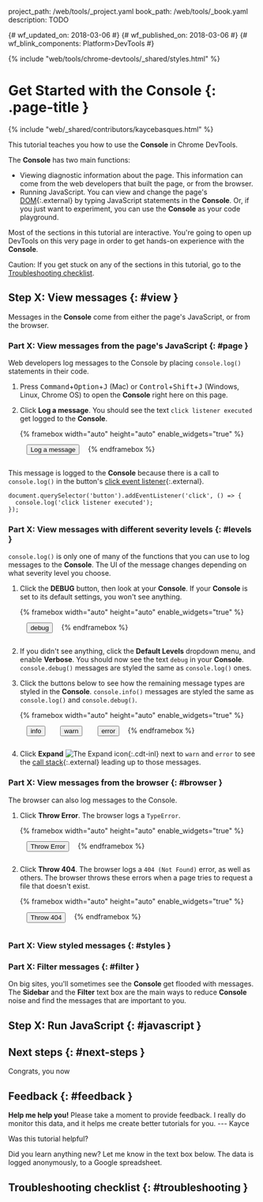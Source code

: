 project_path: /web/tools/_project.yaml
book_path: /web/tools/_book.yaml
description: TODO

{# wf_updated_on: 2018-03-06 #}
{# wf_published_on: 2018-03-06 #}
{# wf_blink_components: Platform>DevTools #}

{% include "web/tools/chrome-devtools/_shared/styles.html" %}

# Get Started with the Console {: .page-title }

{% include "web/_shared/contributors/kaycebasques.html" %}

This tutorial teaches you how to use the **Console** in Chrome DevTools.

The **Console** has two main functions:

* Viewing diagnostic information about the page. This information can come from the web
  developers that built the page, or from the browser.
* Running JavaScript. You can view and change the page's [DOM][DOM]{:.external} by typing
  JavaScript statements in the **Console**. Or, if you just want to experiment, you can
  use the **Console** as your code playground.

[DOM]: https://developer.mozilla.org/en-US/docs/Web/API/Document_Object_Model/Introduction

Most of the sections in this tutorial are interactive. You're going to open up DevTools on
this very page in order to get hands-on experience with the **Console**.

Caution: If you get stuck on any of the sections in this tutorial, go to the [Troubleshooting
checklist](#troubleshooting).

## Step X: View messages {: #view }

Messages in the **Console** come from either the page's JavaScript, or from the browser.

### Part X: View messages from the page's JavaScript {: #page }

Web developers log messages to the Console by placing `console.log()` statements in their
code.

1. Press <kbd>Command</kbd>+<kbd>Option</kbd>+<kbd>J</kbd> (Mac) or
   <kbd>Control</kbd>+<kbd>Shift</kbd>+<kbd>J</kbd> (Windows, Linux, Chrome OS) to open the
   **Console** right here on this page.
1. Click **Log a message**. You should see the text `click listener executed` get logged to the
   **Console**.

     {% framebox width="auto" height="auto" enable_widgets="true" %}
       <button>Log a message</button>
       <script>
         document.querySelector('button').addEventListener('click', () => {
           console.log('click listener executed');
         });
       </script>
     {% endframebox %}

This message is logged to the **Console** because there is a call to `console.log()` in the
button's [click event listener][events]{:.external}.

[events]: https://developer.mozilla.org/en-US/docs/Learn/JavaScript/Building_blocks/Events

    document.querySelector('button').addEventListener('click', () => {
      console.log('click listener executed');
    });

### Part X: View messages with different severity levels {: #levels }

`console.log()` is only one of many of the functions that you can use to log messages to
the **Console**. The UI of the message changes depending on what severity level you choose.

1. Click the **DEBUG** button, then look at your **Console**. If your **Console** is
   set to its default settings, you won't see anything.

     {% framebox width="auto" height="auto" enable_widgets="true" %}
       <button>debug</button>
       <script>
         var button = document.querySelector('button');
         button.addEventListener('click', () => {
           console.debug('debug');
         });
       </script>
     {% endframebox %}

1. If you didn't see anything, click the **Default Levels** dropdown menu, and enable **Verbose**.
   You should now see the text `debug` in your **Console**. `console.debug()` messages are
   styled the same as `console.log()` ones.

1. Click the buttons below to see how the remaining message types are styled in the **Console**.
   `console.info()` messages are styled the same as `console.log()` and `console.debug()`.

     {% framebox width="auto" height="auto" enable_widgets="true" %}
       <style>
         button { margin: 1em; }
       </style>
       <button>info</button>
       <button>warn</button>
       <button>error</button>
       <script>
         var buttons = document.querySelectorAll('button');
         buttons[0].addEventListener('click', () => {
           console.info('info');
         });
         buttons[1].addEventListener('click', () => {
           console.warn('warn');
         });
         buttons[2].addEventListener('click', () => {
           console.error('error');
         });
       </script>
     {% endframebox %}

1. Click **Expand** ![The Expand icon][expand]{:.cdt-inl} next to `warn` and `error` to see
   the [call stack][callstack]{:.external} leading up to those messages.

[expand]: /web/tools/chrome-devtools/images/shared/expand.png
[callstack]: https://developer.mozilla.org/en-US/docs/Glossary/Call_stack

### Part X: View messages from the browser {: #browser }

The browser can also log messages to the Console.

1. Click **Throw Error**. The browser logs a `TypeError`.

     {% framebox width="auto" height="auto" enable_widgets="true" %}
       <button>Throw Error</button>
       <script>
         const button = document.querySelector('button');
         button.addEventListener('click', () => {
           const message = 'this declaration throws an error because there is no p element';
           document.querySelector('p').textContent = message;
         });
       </script>
     {% endframebox %}

1. Click **Throw 404**. The browser logs a `404 (Not Found)` error, as well as others.
   The browser throws these errors when a page tries to request a file that doesn't exist.

     {% framebox width="auto" height="auto" enable_widgets="true" %}
       <button>Throw 404</button>
       <script>
         const button = document.querySelector('button');
         button.addEventListener('click', () => {
           const url = "not/a/real/file.png";
           fetch(url);
         });
       </script>
     {% endframebox %}

### Part X: View styled messages {: #styles }

### Part X: Filter messages {: #filter }

On big sites, you'll sometimes see the **Console** get flooded with messages. The **Sidebar**
and the **Filter** text box are the main ways to reduce **Console** noise and find the messages
that are important to you.

## Step X: Run JavaScript {: #javascript }

## Next steps {: #next-steps }

Congrats, you now 

## Feedback {: #feedback }

<aside class="note"><b>Help me help you!</b> Please take a moment to provide feedback. I really
do monitor this data, and it helps me create better tutorials for you. --- Kayce</aside>

Was this tutorial helpful?


Did you learn anything new? Let me know in the text box below. The data is logged anonymously,
to a Google spreadsheet.

## Troubleshooting checklist {: #troubleshooting }

